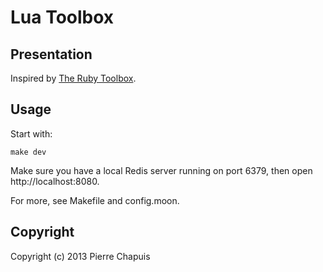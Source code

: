 # Lua Toolbox

## Presentation

Inspired by [The Ruby Toolbox](https://www.ruby-toolbox.com/).

## Usage

Start with:

    make dev

Make sure you have a local Redis server running on port 6379, then open http://localhost:8080.

For more, see Makefile and config.moon.

## Copyright

Copyright (c) 2013 Pierre Chapuis

